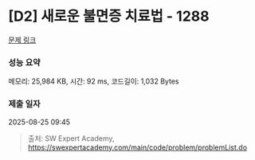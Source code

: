 # [D2] 새로운 불면증 치료법 - 1288 

[문제 링크](https://swexpertacademy.com/main/code/problem/problemDetail.do?contestProbId=AV18_yw6I9MCFAZN) 

### 성능 요약

메모리: 25,984 KB, 시간: 92 ms, 코드길이: 1,032 Bytes

### 제출 일자

2025-08-25 09:45



> 출처: SW Expert Academy, https://swexpertacademy.com/main/code/problem/problemList.do